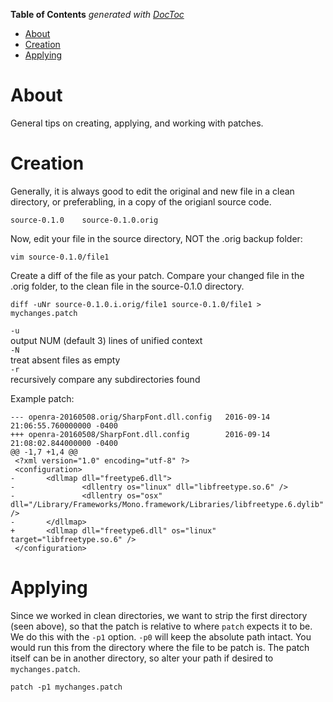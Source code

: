 <!-- START doctoc generated TOC please keep comment here to allow auto update -->
<!-- DON'T EDIT THIS SECTION, INSTEAD RE-RUN doctoc TO UPDATE -->
**Table of Contents**  *generated with [DocToc](https://github.com/thlorenz/doctoc)*

- [About](#about)
- [Creation](#creation)
- [Applying](#applying)

<!-- END doctoc generated TOC please keep comment here to allow auto update -->

# About

General tips on creating, applying, and working with patches.

# Creation

Generally, it is always good to edit the original and new file in a clean directory, or preferabling, in a copy of the origianl source code.

```
source-0.1.0    source-0.1.0.orig
```

Now, edit your file in the source directory, NOT the .orig backup folder:

```
vim source-0.1.0/file1
```

Create a diff of the file as your patch. Compare your changed file in the .orig folder, to the clean file in the source-0.1.0 directory.

```
diff -uNr source-0.1.0.i.orig/file1 source-0.1.0/file1 > mychanges.patch
```

`-u`  
 	output NUM (default 3) lines of unified context  
`-N`  
	treat absent files as empty  
`-r`  
	recursively compare any subdirectories found  

Example patch:

```
--- openra-20160508.orig/SharpFont.dll.config   2016-09-14 21:06:55.760000000 -0400
+++ openra-20160508/SharpFont.dll.config        2016-09-14 21:08:02.844000000 -0400
@@ -1,7 +1,4 @@
 <?xml version="1.0" encoding="utf-8" ?>
 <configuration>
-       <dllmap dll="freetype6.dll">
-               <dllentry os="linux" dll="libfreetype.so.6" />
-               <dllentry os="osx" dll="/Library/Frameworks/Mono.framework/Libraries/libfreetype.6.dylib" />
-       </dllmap>
+       <dllmap dll="freetype6.dll" os="linux" target="libfreetype.so.6" />
 </configuration>
```


# Applying

Since we worked in clean directories, we want to strip the first directory (seen above), so that the patch is relative to where 
`patch` expects it to be. We do this with the `-p1` option. `-p0` will keep the absolute path intact. You would run this from the 
directory where the file to be patch is. The patch itself can be in another directory, so alter your path if desired to `mychanges.patch`.

```
patch -p1 mychanges.patch
```
